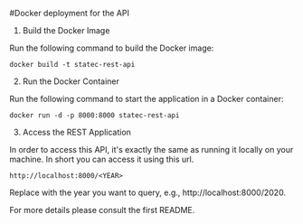 
#Docker deployment for the API

1. Build the Docker Image

Run the following command to build the Docker image:

```
docker build -t statec-rest-api 
```

2. Run the Docker Container

Run the following command to start the application in a Docker container:

```
docker run -d -p 8000:8000 statec-rest-api
```

3. Access the REST Application

In order to access this API, it's exactly the same as running it locally on your machine. In short you can access it using this url.

```http://localhost:8000/<YEAR>```

Replace <YEAR> with the year you want to query, e.g., http://localhost:8000/2020.

For more details please consult the first README.